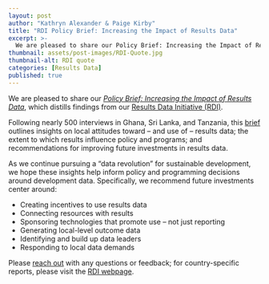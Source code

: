 ```yaml
---
layout: post
author: "Kathryn Alexander & Paige Kirby"
title: "RDI Policy Brief: Increasing the Impact of Results Data" 
excerpt: >-
  We are pleased to share our Policy Brief: Increasing the Impact of Results Data, which distills findings from our Results Data Initiative (RDI)....
thumbnail: assets/post-images/RDI-Quote.jpg
thumbnail-alt: RDI quote
categories: [Results Data]
published: true
---
```


We are pleased to share our *[Policy Brief: Increasing the Impact of Results Data](http://www.developmentgateway.org/assets/post-resources/RDI-PolicyBrief.pdf)*, which distills findings from our [Results Data Initiative (RDI)](http://www.developmentgateway.org/expertise/results/). 

Following nearly 500 interviews in Ghana, Sri Lanka, and Tanzania, this [brief](http://www.developmentgateway.org/assets/post-resources/RDI-PolicyBrief.pdf) outlines insights on local attitudes toward – and use of – results data; the extent to which results influence policy and programs; and recommendations for improving future investments in results data.

As we continue pursuing a “data revolution” for sustainable development, we hope these insights help inform policy and programming decisions around development data. Specifically, we recommend future investments center around:
 - Creating incentives to use results data
 - Connecting resources with results
 - Sponsoring technologies that promote use – not just reporting
 - Generating local-level outcome data
 - Identifying and build up data leaders
 - Responding to local data demands

Please [reach out](mailto:pkirby@developmentgateway.org) with any questions or feedback; for country-specific reports, please visit the [RDI webpage](http://www.developmentgateway.org/expertise/results/).
